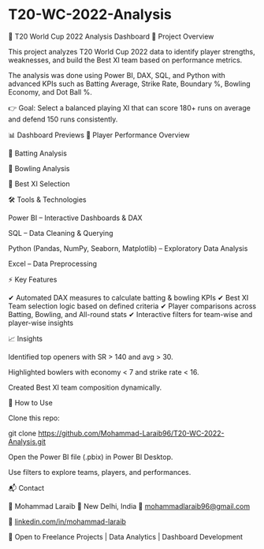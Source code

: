 # T20-WC-2022-Analysis

🏏 T20 World Cup 2022 Analysis Dashboard
📌 Project Overview

This project analyzes T20 World Cup 2022 data to identify player strengths, weaknesses, and build the Best XI team based on performance metrics.

The analysis was done using Power BI, DAX, SQL, and Python with advanced KPIs such as Batting Average, Strike Rate, Boundary %, Bowling Economy, and Dot Ball %.

👉 Goal: Select a balanced playing XI that can score 180+ runs on average and defend 150 runs consistently.

📊 Dashboard Previews
🔹 Player Performance Overview

🔹 Batting Analysis

🔹 Bowling Analysis

🔹 Best XI Selection

🛠️ Tools & Technologies

Power BI – Interactive Dashboards & DAX

SQL – Data Cleaning & Querying

Python (Pandas, NumPy, Seaborn, Matplotlib) – Exploratory Data Analysis

Excel – Data Preprocessing

⚡ Key Features

✔ Automated DAX measures to calculate batting & bowling KPIs
✔ Best XI Team selection logic based on defined criteria
✔ Player comparisons across Batting, Bowling, and All-round stats
✔ Interactive filters for team-wise and player-wise insights

📈 Insights

Identified top openers with SR > 140 and avg > 30.

Highlighted bowlers with economy < 7 and strike rate < 16.

Created Best XI team composition dynamically.

🚀 How to Use

Clone this repo:

git clone https://github.com/Mohammad-Laraib96/T20-WC-2022-Analysis.git


Open the Power BI file (.pbix) in Power BI Desktop.

Use filters to explore teams, players, and performances.

📬 Contact

👤 Mohammad Laraib
📍 New Delhi, India
📧 mohammadlaraib96@gmail.com

🔗 [linkedin.com/in/mohammad-laraib](https://linkedin.com/in/mohammad-laraib-)

💼 Open to Freelance Projects | Data Analytics | Dashboard Development
